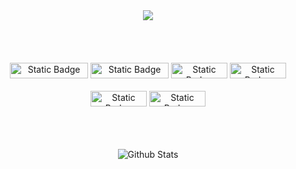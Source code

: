 <!--
**JBreals/JBreals** is a ✨ _special_ ✨ repository because its `README.md` (this file) appears on your GitHub profile.

Here are some ideas to get you started:

- 🔭 I’m currently working on ...
- 🌱 I’m currently learning ...
- 👯 I’m looking to collaborate on ...
- 🤔 I’m looking for help with ...
- 💬 Ask me about ...
- 📫 How to reach me: ...
- 😄 Pronouns: ...
- ⚡ Fun fact: ...
-->
<div align="center">
  <img src="https://capsule-render.vercel.app/api?type=wave&color=auto&height=300&section=header&text=JB's%20PAGE&fontSize=90">
</div>
</br></br></br></br>

<div align="center">
  <div>
    <img alt="Static Badge" src="https://img.shields.io/badge/JavaScript-brightgreen?style=flat&logo=Javascript&logoSize=amg" width="125" height= "25">
    <img alt="Static Badge" src="https://img.shields.io/badge/TypeScript-%2303c2fc?style=flat&logo=TypeScript&logoSize=amg" width="125" height= "25">
    <img alt="Static Badge" src="https://img.shields.io/badge/React-blue?style=plastic&logo=React&logoSize=amg" width="90" height= "25">
    <img alt="Static Badge" src="https://img.shields.io/badge/Python-%23deed9a?style=flat&logo=Python&logoSize=amg" width="90" height= "25">
  </div>
  </br>
  <div>
    <img alt="Static Badge" src="https://img.shields.io/badge/HTML5-%23f5ce5b?style=flat&logo=html5&logoSize=amg" width="90" height= "25">
    <img alt="Static Badge" src="https://img.shields.io/badge/CSS3-%23f5ce5b?style=flat&logo=css3&logoSize=amg" width="90" height= "25">

  </div>
  
  <br/><br/><br/>
  <img alt = "Github Stats" src= "https://github-readme-stats.vercel.app/api?username=JBreals&show_icons=true&theme=radical" />


</div>


